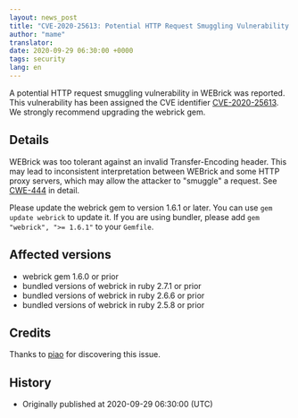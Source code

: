```yaml
---
layout: news_post
title: "CVE-2020-25613: Potential HTTP Request Smuggling Vulnerability in WEBrick"
author: "mame"
translator:
date: 2020-09-29 06:30:00 +0000
tags: security
lang: en
---
```


A potential HTTP request smuggling vulnerability in WEBrick was reported. This vulnerability has been assigned the CVE identifier [CVE-2020-25613](https://cve.mitre.org/cgi-bin/cvename.cgi?name=CVE-2020-25613). We strongly recommend upgrading the webrick gem.

## Details

WEBrick was too tolerant against an invalid Transfer-Encoding header. This may lead to inconsistent interpretation between WEBrick and some HTTP proxy servers, which may allow the attacker to "smuggle" a request. See [CWE-444](https://cwe.mitre.org/data/definitions/444.html) in detail.

Please update the webrick gem to version 1.6.1 or later.  You can use `gem update webrick` to update it.  If you are using bundler, please add `gem "webrick", ">= 1.6.1"` to your `Gemfile`.

## Affected versions

* webrick gem 1.6.0 or prior
* bundled versions of webrick in ruby 2.7.1 or prior
* bundled versions of webrick in ruby 2.6.6 or prior
* bundled versions of webrick in ruby 2.5.8 or prior

## Credits

Thanks to [piao](https://hackerone.com/piao) for discovering this issue.

## History

* Originally published at 2020-09-29 06:30:00 (UTC)
